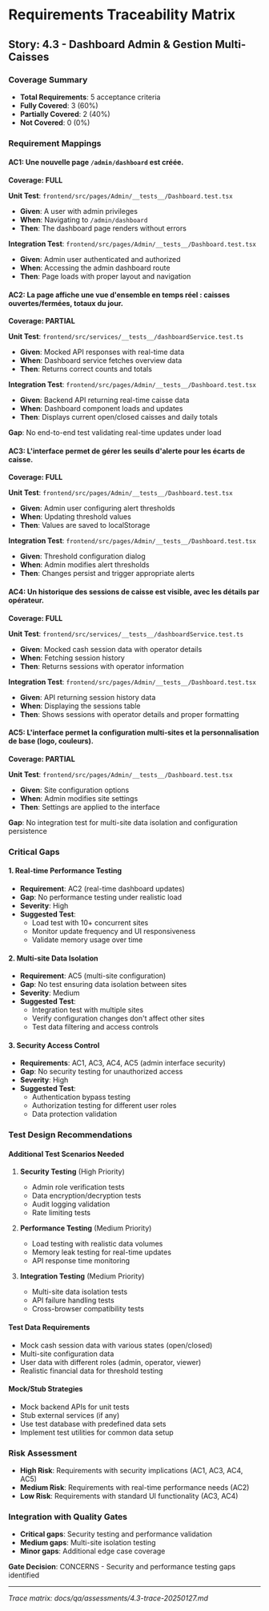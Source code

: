 # Requirements Traceability Matrix

## Story: 4.3 - Dashboard Admin & Gestion Multi-Caisses

### Coverage Summary

- **Total Requirements**: 5 acceptance criteria
- **Fully Covered**: 3 (60%)
- **Partially Covered**: 2 (40%)
- **Not Covered**: 0 (0%)

### Requirement Mappings

#### AC1: Une nouvelle page `/admin/dashboard` est créée.

**Coverage: FULL**

**Unit Test**: `frontend/src/pages/Admin/__tests__/Dashboard.test.tsx`
- **Given**: A user with admin privileges
- **When**: Navigating to `/admin/dashboard`
- **Then**: The dashboard page renders without errors

**Integration Test**: `frontend/src/pages/Admin/__tests__/Dashboard.test.tsx`
- **Given**: Admin user authenticated and authorized
- **When**: Accessing the admin dashboard route
- **Then**: Page loads with proper layout and navigation

#### AC2: La page affiche une vue d'ensemble en temps réel : caisses ouvertes/fermées, totaux du jour.

**Coverage: PARTIAL**

**Unit Test**: `frontend/src/services/__tests__/dashboardService.test.ts`
- **Given**: Mocked API responses with real-time data
- **When**: Dashboard service fetches overview data
- **Then**: Returns correct counts and totals

**Integration Test**: `frontend/src/pages/Admin/__tests__/Dashboard.test.tsx`
- **Given**: Backend API returning real-time caisse data
- **When**: Dashboard component loads and updates
- **Then**: Displays current open/closed caisses and daily totals

**Gap**: No end-to-end test validating real-time updates under load

#### AC3: L'interface permet de gérer les seuils d'alerte pour les écarts de caisse.

**Coverage: FULL**

**Unit Test**: `frontend/src/pages/Admin/__tests__/Dashboard.test.tsx`
- **Given**: Admin user configuring alert thresholds
- **When**: Updating threshold values
- **Then**: Values are saved to localStorage

**Integration Test**: `frontend/src/pages/Admin/__tests__/Dashboard.test.tsx`
- **Given**: Threshold configuration dialog
- **When**: Admin modifies alert thresholds
- **Then**: Changes persist and trigger appropriate alerts

#### AC4: Un historique des sessions de caisse est visible, avec les détails par opérateur.

**Coverage: FULL**

**Unit Test**: `frontend/src/services/__tests__/dashboardService.test.ts`
- **Given**: Mocked cash session data with operator details
- **When**: Fetching session history
- **Then**: Returns sessions with operator information

**Integration Test**: `frontend/src/pages/Admin/__tests__/Dashboard.test.tsx`
- **Given**: API returning session history data
- **When**: Displaying the sessions table
- **Then**: Shows sessions with operator details and proper formatting

#### AC5: L'interface permet la configuration multi-sites et la personnalisation de base (logo, couleurs).

**Coverage: PARTIAL**

**Unit Test**: `frontend/src/pages/Admin/__tests__/Dashboard.test.tsx`
- **Given**: Site configuration options
- **When**: Admin modifies site settings
- **Then**: Settings are applied to the interface

**Gap**: No integration test for multi-site data isolation and configuration persistence

### Critical Gaps

#### 1. Real-time Performance Testing
- **Requirement**: AC2 (real-time dashboard updates)
- **Gap**: No performance testing under realistic load
- **Severity**: High
- **Suggested Test**:
  - Load test with 10+ concurrent sites
  - Monitor update frequency and UI responsiveness
  - Validate memory usage over time

#### 2. Multi-site Data Isolation
- **Requirement**: AC5 (multi-site configuration)
- **Gap**: No test ensuring data isolation between sites
- **Severity**: Medium
- **Suggested Test**:
  - Integration test with multiple sites
  - Verify configuration changes don't affect other sites
  - Test data filtering and access controls

#### 3. Security Access Control
- **Requirements**: AC1, AC3, AC4, AC5 (admin interface security)
- **Gap**: No security testing for unauthorized access
- **Severity**: High
- **Suggested Test**:
  - Authentication bypass testing
  - Authorization testing for different user roles
  - Data protection validation

### Test Design Recommendations

#### Additional Test Scenarios Needed

1. **Security Testing** (High Priority)
   - Admin role verification tests
   - Data encryption/decryption tests
   - Audit logging validation
   - Rate limiting tests

2. **Performance Testing** (Medium Priority)
   - Load testing with realistic data volumes
   - Memory leak testing for real-time updates
   - API response time monitoring

3. **Integration Testing** (Medium Priority)
   - Multi-site data isolation tests
   - API failure handling tests
   - Cross-browser compatibility tests

#### Test Data Requirements

- Mock cash session data with various states (open/closed)
- Multi-site configuration data
- User data with different roles (admin, operator, viewer)
- Realistic financial data for threshold testing

#### Mock/Stub Strategies

- Mock backend APIs for unit tests
- Stub external services (if any)
- Use test database with predefined data sets
- Implement test utilities for common data setup

### Risk Assessment

- **High Risk**: Requirements with security implications (AC1, AC3, AC4, AC5)
- **Medium Risk**: Requirements with real-time performance needs (AC2)
- **Low Risk**: Requirements with standard UI functionality (AC3, AC4)

### Integration with Quality Gates

- **Critical gaps**: Security testing and performance validation
- **Medium gaps**: Multi-site isolation testing
- **Minor gaps**: Additional edge case coverage

**Gate Decision**: CONCERNS - Security and performance testing gaps identified

---

*Trace matrix: docs/qa/assessments/4.3-trace-20250127.md*
